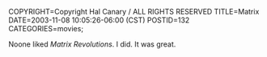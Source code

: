 COPYRIGHT=Copyright Hal Canary / ALL RIGHTS RESERVED
TITLE=Matrix
DATE=2003-11-08 10:05:26-06:00 (CST)
POSTID=132
CATEGORIES=movies;

Noone liked _Matrix Revolutions_. I did. It was great.
